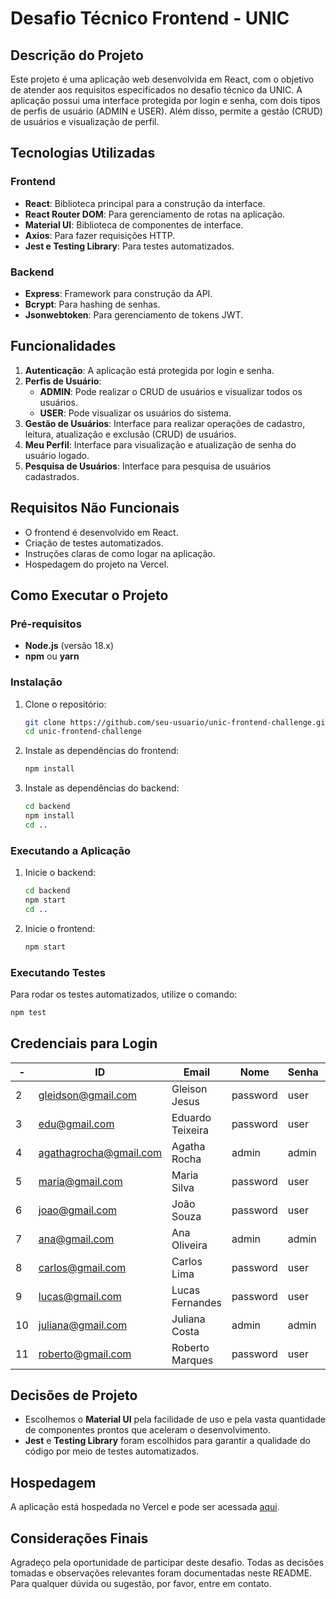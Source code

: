# Desafio Técnico Frontend - UNIC

## Descrição do Projeto

Este projeto é uma aplicação web desenvolvida em React, com o objetivo de atender aos requisitos especificados no desafio técnico da UNIC. A aplicação possui uma interface protegida por login e senha, com dois tipos de perfis de usuário (ADMIN e USER). Além disso, permite a gestão (CRUD) de usuários e visualização de perfil.

## Tecnologias Utilizadas

### Frontend

- **React**: Biblioteca principal para a construção da interface.
- **React Router DOM**: Para gerenciamento de rotas na aplicação.
- **Material UI**: Biblioteca de componentes de interface.
- **Axios**: Para fazer requisições HTTP.
- **Jest e Testing Library**: Para testes automatizados.

### Backend

- **Express**: Framework para construção da API.
- **Bcrypt**: Para hashing de senhas.
- **Jsonwebtoken**: Para gerenciamento de tokens JWT.

## Funcionalidades

1. **Autenticação**: A aplicação está protegida por login e senha.
2. **Perfis de Usuário**:
   - **ADMIN**: Pode realizar o CRUD de usuários e visualizar todos os usuários.
   - **USER**: Pode visualizar os usuários do sistema.
3. **Gestão de Usuários**: Interface para realizar operações de cadastro, leitura, atualização e exclusão (CRUD) de usuários.
4. **Meu Perfil**: Interface para visualização e atualização de senha do usuário logado.
5. **Pesquisa de Usuários**: Interface para pesquisa de usuários cadastrados.

## Requisitos Não Funcionais

- O frontend é desenvolvido em React.
- Criação de testes automatizados.
- Instruções claras de como logar na aplicação.
- Hospedagem do projeto na Vercel.

## Como Executar o Projeto

### Pré-requisitos

- **Node.js** (versão 18.x)
- **npm** ou **yarn**

### Instalação

1. Clone o repositório:

   ```sh
   git clone https://github.com/seu-usuario/unic-frontend-challenge.git
   cd unic-frontend-challenge
   ```

2. Instale as dependências do frontend:

   ```sh
   npm install
   ```

3. Instale as dependências do backend:
   ```sh
   cd backend
   npm install
   cd ..
   ```

### Executando a Aplicação

1. Inicie o backend:

   ```sh
   cd backend
   npm start
   cd ..
   ```

2. Inicie o frontend:
   ```sh
   npm start
   ```

### Executando Testes

Para rodar os testes automatizados, utilize o comando:

```sh
npm test
```

## Credenciais para Login

| -   | ID                     | Email            | Nome     | Senha | Role |
| --- | ---------------------- | ---------------- | -------- | ----- | ---- |
| 2   | gleidson@gmail.com     | Gleison Jesus    | password | user  |
| 3   | edu@gmail.com          | Eduardo Teixeira | password | user  |
| 4   | agathagrocha@gmail.com | Agatha Rocha     | admin    | admin |
| 5   | maria@gmail.com        | Maria Silva      | password | user  |
| 6   | joao@gmail.com         | João Souza       | password | user  |
| 7   | ana@gmail.com          | Ana Oliveira     | admin    | admin |
| 8   | carlos@gmail.com       | Carlos Lima      | password | user  |
| 9   | lucas@gmail.com        | Lucas Fernandes  | password | user  |
| 10  | juliana@gmail.com      | Juliana Costa    | admin    | admin |
| 11  | roberto@gmail.com      | Roberto Marques  | password | user  |

## Decisões de Projeto

- Escolhemos o **Material UI** pela facilidade de uso e pela vasta quantidade de componentes prontos que aceleram o desenvolvimento.
- **Jest** e **Testing Library** foram escolhidos para garantir a qualidade do código por meio de testes automatizados.

## Hospedagem

A aplicação está hospedada no Vercel e pode ser acessada [aqui](https://unic-frontend-challenge-1ugg.vercel.app).

## Considerações Finais

Agradeço pela oportunidade de participar deste desafio. Todas as decisões tomadas e observações relevantes foram documentadas neste README. Para qualquer dúvida ou sugestão, por favor, entre em contato.
